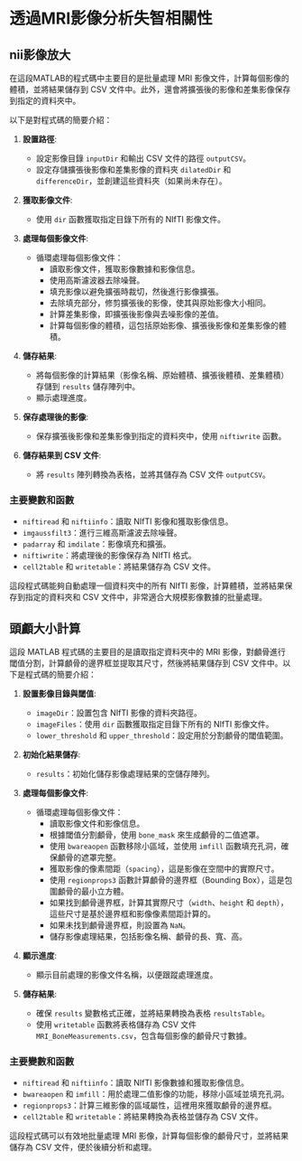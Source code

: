 # 透過MRI影像分析失智相關性

## nii影像放大

在這段MATLAB的程式碼中主要目的是批量處理 MRI 影像文件，計算每個影像的體積，並將結果儲存到 CSV 文件中。此外，還會將擴張後的影像和差集影像保存到指定的資料夾中。

以下是對程式碼的簡要介紹：

1. **設置路徑**:
   - 設定影像目錄 `inputDir` 和輸出 CSV 文件的路徑 `outputCSV`。
   - 設定存儲擴張後影像和差集影像的資料夾 `dilatedDir` 和 `differenceDir`，並創建這些資料夾（如果尚未存在）。

2. **獲取影像文件**:
   - 使用 `dir` 函數獲取指定目錄下所有的 NIfTI 影像文件。

3. **處理每個影像文件**:
   - 循環處理每個影像文件：
     - 讀取影像文件，獲取影像數據和影像信息。
     - 使用高斯濾波器去除噪聲。
     - 填充影像以避免擴張時裁切，然後進行影像擴張。
     - 去除填充部分，修剪擴張後的影像，使其與原始影像大小相同。
     - 計算差集影像，即擴張後影像與去噪影像的差值。
     - 計算每個影像的體積，這包括原始影像、擴張後影像和差集影像的體積。

4. **儲存結果**:
   - 將每個影像的計算結果（影像名稱、原始體積、擴張後體積、差集體積）存儲到 `results` 儲存陣列中。
   - 顯示處理進度。

5. **保存處理後的影像**:
   - 保存擴張後影像和差集影像到指定的資料夾中，使用 `niftiwrite` 函數。

6. **儲存結果到 CSV 文件**:
   - 將 `results` 陣列轉換為表格，並將其儲存為 CSV 文件 `outputCSV`。

### 主要變數和函數
- `niftiread` 和 `niftiinfo`：讀取 NIfTI 影像和獲取影像信息。
- `imgaussfilt3`：進行三維高斯濾波去除噪聲。
- `padarray` 和 `imdilate`：影像填充和擴張。
- `niftiwrite`：將處理後的影像保存為 NIfTI 格式。
- `cell2table` 和 `writetable`：將結果儲存為 CSV 文件。

這段程式碼能夠自動處理一個資料夾中的所有 NIfTI 影像，計算體積，並將結果保存到指定的資料夾和 CSV 文件中，非常適合大規模影像數據的批量處理。

## 頭顱大小計算

這段 MATLAB 程式碼的主要目的是讀取指定資料夾中的 MRI 影像，對顱骨進行閾值分割，計算顱骨的邊界框並提取其尺寸，然後將結果儲存到 CSV 文件中。以下是程式碼的簡要介紹：

1. **設置影像目錄與閾值**:
   - `imageDir`：設置包含 NIfTI 影像的資料夾路徑。
   - `imageFiles`：使用 `dir` 函數獲取指定目錄下所有的 NIfTI 影像文件。
   - `lower_threshold` 和 `upper_threshold`：設定用於分割顱骨的閾值範圍。

2. **初始化結果儲存**:
   - `results`：初始化儲存影像處理結果的空儲存陣列。

3. **處理每個影像文件**:
   - 循環處理每個影像文件：
     - 讀取影像文件和影像信息。
     - 根據閾值分割顱骨，使用 `bone_mask` 來生成顱骨的二值遮罩。
     - 使用 `bwareaopen` 函數移除小區域，並使用 `imfill` 函數填充孔洞，確保顱骨的遮罩完整。
     - 獲取影像的像素間距（`spacing`），這是影像在空間中的實際尺寸。
     - 使用 `regionprops3` 函數計算顱骨的邊界框（Bounding Box），這是包圍顱骨的最小立方體。
     - 如果找到顱骨邊界框，計算其實際尺寸（`width`、`height` 和 `depth`），這些尺寸是基於邊界框和影像像素間距計算的。
     - 如果未找到顱骨邊界框，則設置為 `NaN`。
     - 儲存影像處理結果，包括影像名稱、顱骨的長、寬、高。

4. **顯示進度**:
   - 顯示目前處理的影像文件名稱，以便跟蹤處理進度。

5. **儲存結果**:
   - 確保 `results` 變數格式正確，並將結果轉換為表格 `resultsTable`。
   - 使用 `writetable` 函數將表格儲存為 CSV 文件 `MRI_BoneMeasurements.csv`，包含每個影像的顱骨尺寸數據。

### 主要變數和函數
- `niftiread` 和 `niftiinfo`：讀取 NIfTI 影像數據和獲取影像信息。
- `bwareaopen` 和 `imfill`：用於處理二值影像的功能，移除小區域並填充孔洞。
- `regionprops3`：計算三維影像的區域屬性，這裡用來獲取顱骨的邊界框。
- `cell2table` 和 `writetable`：將結果轉換為表格並儲存為 CSV 文件。

這段程式碼可以有效地批量處理 MRI 影像，計算每個影像的顱骨尺寸，並將結果儲存為 CSV 文件，便於後續分析和處理。
